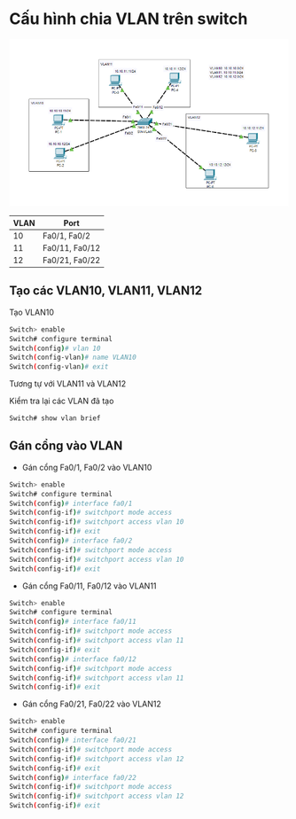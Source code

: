 # Cấu hình chia VLAN trên switch

![VLAN](../images/vlan_cisco.png)

| VLAN | Port           |
| ---- | -------------- |
| 10   | Fa0/1, Fa0/2   |
| 11   | Fa0/11, Fa0/12 |
| 12   | Fa0/21, Fa0/22 |

## Tạo các VLAN10, VLAN11, VLAN12

Tạo VLAN10

```bash
Switch> enable
Switch# configure terminal
Switch(config)# vlan 10
Switch(config-vlan)# name VLAN10
Switch(config-vlan)# exit
```

Tương tự với VLAN11 và VLAN12

Kiểm tra lại các VLAN đã tạo

```bash
Switch# show vlan brief
```

## Gán cổng vào VLAN

- Gán cổng Fa0/1, Fa0/2 vào VLAN10

```bash
Switch> enable
Switch# configure terminal
Switch(config)# interface fa0/1
Switch(config-if)# switchport mode access
Switch(config-if)# switchport access vlan 10
Switch(config-if)# exit
Switch(config)# interface fa0/2
Switch(config-if)# switchport mode access
Switch(config-if)# switchport access vlan 10
Switch(config-if)# exit
```

- Gán cổng Fa0/11, Fa0/12 vào VLAN11

```bash
Switch> enable
Switch# configure terminal
Switch(config)# interface fa0/11
Switch(config-if)# switchport mode access
Switch(config-if)# switchport access vlan 11
Switch(config-if)# exit
Switch(config)# interface fa0/12
Switch(config-if)# switchport mode access
Switch(config-if)# switchport access vlan 11
Switch(config-if)# exit
```

- Gán cổng Fa0/21, Fa0/22 vào VLAN12

```bash
Switch> enable
Switch# configure terminal
Switch(config)# interface fa0/21
Switch(config-if)# switchport mode access
Switch(config-if)# switchport access vlan 12
Switch(config-if)# exit
Switch(config)# interface fa0/22
Switch(config-if)# switchport mode access   
Switch(config-if)# switchport access vlan 12
Switch(config-if)# exit
```